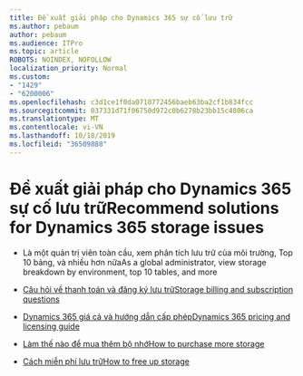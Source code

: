 ```yaml
---
title: Đề xuất giải pháp cho Dynamics 365 sự cố lưu trữ
ms.author: pebaum
author: pebaum
ms.audience: ITPro
ms.topic: article
ROBOTS: NOINDEX, NOFOLLOW
localization_priority: Normal
ms.custom:
- "1429"
- "6200006"
ms.openlocfilehash: c3d1ce1f0da0710772456baeb63ba2cf1b834fcc
ms.sourcegitcommit: 037331d71f06750d972c0b6278b23bb15c4806ca
ms.translationtype: MT
ms.contentlocale: vi-VN
ms.lasthandoff: 10/18/2019
ms.locfileid: "36509888"
---
```

# <a name="recommend-solutions-for-dynamics-365-storage-issues"></a><span data-ttu-id="8ab72-102">Đề xuất giải pháp cho Dynamics 365 sự cố lưu trữ</span><span class="sxs-lookup"><span data-stu-id="8ab72-102">Recommend solutions for Dynamics 365 storage issues</span></span>

* <span data-ttu-id="8ab72-103">Là một quản trị viên toàn cầu, xem phân tích lưu trữ của môi trường, Top 10 bảng, và nhiều hơn nữa</span><span class="sxs-lookup"><span data-stu-id="8ab72-103">As a global administrator, view storage breakdown by environment, top 10 tables, and more</span></span>

* [<span data-ttu-id="8ab72-104">Câu hỏi về thanh toán và đăng ký lưu trữ</span><span class="sxs-lookup"><span data-stu-id="8ab72-104">Storage billing and subscription questions</span></span>](https://docs.microsoft.com/dynamics365/customer-engagement/admin/contact-information-microsoft-dynamics-365-online-billing-support)

* [<span data-ttu-id="8ab72-105">Dynamics 365 giá cả và hướng dẫn cấp phép</span><span class="sxs-lookup"><span data-stu-id="8ab72-105">Dynamics 365 pricing and licensing guide</span></span>](https://dynamics.microsoft.com/pricing/)

* [<span data-ttu-id="8ab72-106">Làm thế nào để mua thêm bộ nhớ</span><span class="sxs-lookup"><span data-stu-id="8ab72-106">How to purchase more storage</span></span>](https://docs.microsoft.com/dynamics365/customer-engagement/admin/manage-storage#add-storage-to-dynamics-365-online)

* [<span data-ttu-id="8ab72-107">Cách miễn phí lưu trữ</span><span class="sxs-lookup"><span data-stu-id="8ab72-107">How to free up storage</span></span>](https://docs.microsoft.com/dynamics365/customer-engagement/admin/free-storage-space)
